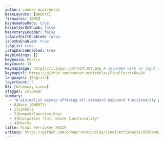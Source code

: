 ```yaml
---
author: conner-mcnicholas
baseLayouts: [QWERTY]
firmwares: [QMK]
hasHomeRowMods: true
hasLetterOnThumb: false
hasRotaryEncoder: false
isAutoShiftEnabled: false
isComboEnabled: true
isSplit: true
isTapDanceEnabled: true
keybindings: []
keyboard: Ferris
keyCount: 34
keymapImage: https://i.imgur.com/tdYlJkt.png # uploaded with an imgur account, see PR #83
keymapUrl: https://github.com/conner-mcnicholas/FinalFerrisKey34
languages: [English]
layerCount: 5
OS: [Windows, Linux]
stagger: columnar
summary: 
  - "A minimalist keymap offering all standard keyboard functionality plus quality-of-life luxuries - all with just 34 keys. Tapping thumb keys covers core operators: Escape, Space, Backspace, and Enter, while 5 layers are accessible upon holding and bilateral combos facilitating layer-locking.  Layers include:"
  - 0|Base (QWERTY)
  - 1|Symbols
  - 2|Numpad/Function Keys
  - 3|Navigation (full mouse functionality)
  - 4|Macros
title: Final Ferriskey XXXIV
writeup: https://github.com/conner-mcnicholas/FinalFerrisKey34/blob/main/README.md
---
```

